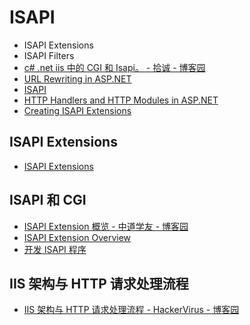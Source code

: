 # ISAPI

- ISAPI Extensions
- ISAPI Filters
- [c# .net iis 中的 CGI 和 Isapi。 - 拾诚 - 博客园](https://www.cnblogs.com/jicheng/articles/6253203.html)
- [URL Rewriting in ASP.NET](<https://docs.microsoft.com/en-us/previous-versions/dotnet/articles/ms972974(v=msdn.10)?redirectedfrom=MSDN>)
- [ISAPI](https://www.codeproject.com/KB/ISAPI/)
- [HTTP Handlers and HTTP Modules in ASP.NET](https://www.codeguru.com/csharp/.net/net_asp/article.php/c19389/HTTP-Handlers-and-HTTP-Modules-in-ASPNET.htm)
- [Creating ISAPI Extensions](<https://docs.microsoft.com/en-us/previous-versions/iis/6.0-sdk/ms524338(v%3Dvs.90)>)

## ISAPI Extensions

- [ISAPI Extensions](https://docs.microsoft.com/en-us/previous-versions/iis/6.0-sdk/ms525282%28v%3dvs.90%29)

## ISAPI 和 CGI

- [ISAPI Extension 概览 - 中道学友 - 博客园](https://www.cnblogs.com/awpatp/archive/2010/07/04/1770803.html)
- [ISAPI Extension Overview](<https://docs.microsoft.com/en-us/previous-versions/iis/6.0-sdk/ms525172(v=vs.90)?redirectedfrom=MSDN>)
- [开发 ISAPI 程序](https://blog.csdn.net/tgh1981/article/details/4280364)

## IIS 架构与 HTTP 请求处理流程

- [IIS 架构与 HTTP 请求处理流程 - HackerVirus - 博客园](https://www.cnblogs.com/Leo_wl/p/5379668.html)
